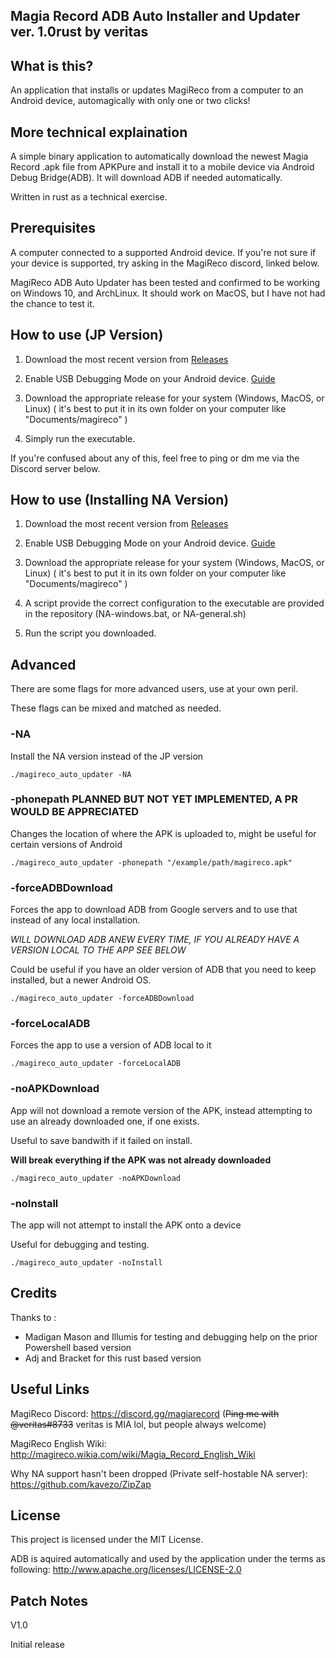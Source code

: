 Magia Record ADB Auto Installer and Updater ver. 1.0rust by veritas
---------------------------------------------------------

What is this?
-------------

An application that installs or updates MagiReco from a computer to an Android device, automagically with only one or two clicks!

More technical explaination
---------------------------

A simple binary application to automatically download the newest Magia Record .apk file from APKPure and install it to a mobile device via Android Debug Bridge(ADB). It will download ADB if needed automatically.

Written in rust as a technical exercise.

Prerequisites
-------------

A computer connected to a supported Android device. If you're not sure if your device is supported, try asking in the MagiReco discord, linked below.

MagiReco ADB Auto Updater has been tested and confirmed to be working on Windows 10, and ArchLinux. It should work on MacOS, but I have not had the chance to test it.

How to use (JP Version)
----------------------------------

1. Download the most recent version from [Releases](https://github.com/wxfnyu/magiarecord_automatic_updater/releases)

2. Enable USB Debugging Mode on your Android device. [Guide](https://www.kingoapp.com/root-tutorials/how-to-enable-usb-debugging-mode-on-android.htm)

3. Download the appropriate release for your system \(Windows, MacOS, or Linux\) \( it's best to put it in its own folder on your computer like "Documents/magireco" \)

4. Simply run the executable.

If you're confused about any of this, feel free to ping or dm me via the Discord server below.

How to use (Installing NA Version)
----------------------------------

1. Download the most recent version from [Releases](https://github.com/wxfnyu/magiarecord_automatic_updater/releases)

2. Enable USB Debugging Mode on your Android device. [Guide](https://www.kingoapp.com/root-tutorials/how-to-enable-usb-debugging-mode-on-android.htm)

3. Download the appropriate release for your system \(Windows, MacOS, or Linux\) \( it's best to put it in its own folder on your computer like "Documents/magireco" \)

4. A script provide the correct configuration to the executable are provided in the repository \(NA-windows.bat, or NA-general.sh\)

5. Run the script you downloaded. 


Advanced
----------

There are some flags for more advanced users, use at your own peril. 

These flags can be mixed and matched as needed.

### -NA

Install the NA version instead of the JP version

```
./magireco_auto_updater -NA
```

### -phonepath PLANNED BUT NOT YET IMPLEMENTED, A PR WOULD BE APPRECIATED

Changes the location of where the APK is uploaded to, might be useful for certain versions of Android

```
./magireco_auto_updater -phonepath "/example/path/magireco.apk"
```

### -forceADBDownload

Forces the app to download ADB from Google servers and to use that instead of any local installation.

*WILL DOWNLOAD ADB ANEW EVERY TIME, IF YOU ALREADY HAVE A VERSION LOCAL TO THE APP SEE BELOW*

Could be useful if you have an older version of ADB that you need to keep installed, but a newer
Android OS.

```
./magireco_auto_updater -forceADBDownload
```

### -forceLocalADB

Forces the app to use a version of ADB local to it

```
./magireco_auto_updater -forceLocalADB
```

### -noAPKDownload

App will not download a remote version of the APK, instead attempting to use an already downloaded one, if one exists.

Useful to save bandwith if it failed on install.

**Will break everything if the APK was not already downloaded**

```
./magireco_auto_updater -noAPKDownload
```

### -noInstall

The app will not attempt to install the APK onto a device

Useful for debugging and testing.

```
./magireco_auto_updater -noInstall
```


Credits
-------

Thanks to : 

- Madigan Mason and Illumis for testing and debugging help on the prior Powershell based version
- Adj and Bracket for this rust based version

Useful Links
------------

MagiReco Discord: https://discord.gg/magiarecord \(~~Ping me with @veritas#8733~~ veritas is MIA lol, but people always welcome\)

MagiReco English Wiki: http://magireco.wikia.com/wiki/Magia_Record_English_Wiki

Why NA support hasn't been dropped (Private self-hostable NA server): https://github.com/kavezo/ZipZap

License
-------

This project is licensed under the MIT License.

ADB is aquired automatically and used by the application under the terms as following: http://www.apache.org/licenses/LICENSE-2.0

Patch Notes
-----------

V1.0

Initial release

